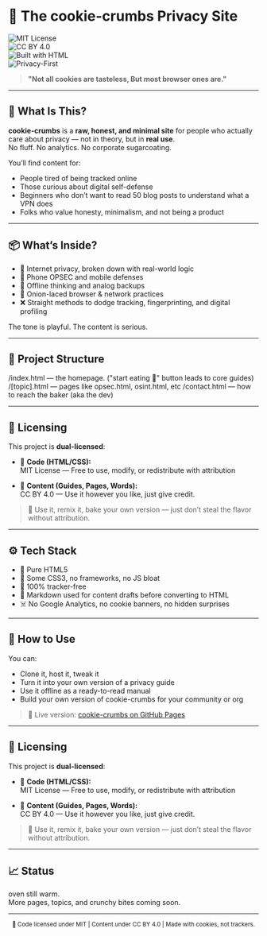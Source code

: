 # 🍪 The cookie-crumbs Privacy Site

![MIT License](https://img.shields.io/badge/License-MIT-blue.svg)  
![CC BY 4.0](https://img.shields.io/badge/License-CC%20BY%204.0-lightgrey.svg)  
![Built with HTML](https://img.shields.io/badge/Built%20With-HTML-orange)  
![Privacy-First](https://img.shields.io/badge/Zero%20Trackers-Hell%20Yeah-black)

> **"Not all cookies are tasteless, But most browser ones are."**

---

## 🍫 What Is This?

**cookie-crumbs** is a **raw, honest, and minimal site** for people who actually care about privacy — not in theory, but in **real use**.  
No fluff. No analytics. No corporate sugarcoating.

You’ll find content for:
- People tired of being tracked online  
- Those curious about digital self-defense  
- Beginners who don’t want to read 50 blog posts to understand what a VPN does  
- Folks who value honesty, minimalism, and not being a product

---

## 📦 What’s Inside?

- 🍩 Internet privacy, broken down with real-world logic  
- 📱 Phone OPSEC and mobile defenses  
- 🧠 Offline thinking and analog backups  
- 🧅 Onion-laced browser & network practices  
- ❌ Straight methods to dodge tracking, fingerprinting, and digital profiling

The tone is playful. The content is serious.

---

## 📁 Project Structure

/index.html — the homepage. ("start eating 🍪" button leads to core guides)
/[topic].html — pages like opsec.html, osint.html, etc
/contact.html — how to reach the baker (aka the dev)

---

## 📜 Licensing

This project is **dual-licensed**:

- 🧾 **Code (HTML/CSS):**  
  MIT License — Free to use, modify, or redistribute with attribution

- 📘 **Content (Guides, Pages, Words):**  
  CC BY 4.0 — Use it however you like, just give credit.

> 🍪 Use it, remix it, bake your own version — just don’t steal the flavor without attribution.

---

## ⚙️ Tech Stack

- 🍪 Pure HTML5  
- 🎨 Some CSS3, no frameworks, no JS bloat  
- 🔐 100% tracker-free  
- 📜 Markdown used for content drafts before converting to HTML  
- ☠️ No Google Analytics, no cookie banners, no hidden surprises

---

## 🚀 How to Use

You can:
- Clone it, host it, tweak it  
- Turn it into your own version of a privacy guide  
- Use it offline as a ready-to-read manual  
- Build your own version of cookie-crumbs for your community or org

> 🔗 Live version: [cookie-crumbs on GitHub Pages](https://fatty-raccoon.github.io/cookie-crumbs)

---

## 📜 Licensing

This project is **dual-licensed**:

- 🧾 **Code (HTML/CSS):**  
  MIT License — Free to use, modify, or redistribute with attribution

- 📘 **Content (Guides, Pages, Words):**  
  CC BY 4.0 — Use it however you like, just give credit.

> 🍪 Use it, remix it, bake your own version — just don’t steal the flavor without attribution.

---

## 📈 Status

oven still warm.  
More pages, topics, and crunchy bites coming soon.

---

<p align="center">
  <sub>🍪 Code licensed under MIT | Content under CC BY 4.0 | Made with cookies, not trackers.</sub>
</p>
